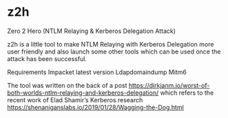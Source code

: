 # z2h
Zero 2 Hero (NTLM Relaying &amp; Kerberos Delegation Attack)

z2h is a little tool to make NTLM Relaying with Kerberos Delegation more user friendly and also launch some other tools which can be used once the attack has been successful.

Requirements 
Impacket latest version
Ldapdomaindump
Mitm6

The tool was written on the back of a post https://dirkjanm.io/worst-of-both-worlds-ntlm-relaying-and-kerberos-delegation/
which refers to the recent work of Elad Shamir’s Kerberos research https://shenaniganslabs.io/2019/01/28/Wagging-the-Dog.html

